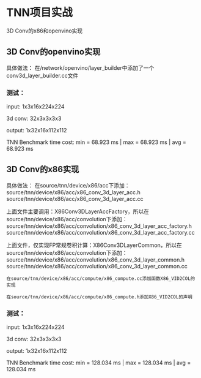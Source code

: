 # TNN项目实战

3D Conv的x86和openvino实现


 
## 3D Conv的openvino实现
具体做法：
在<path to TNN>/network/openvino/layer_builder中添加了一个conv3d_layer_builder.cc文件

### 测试：
	
input:    1x3x16x224x224 
	
3d conv:  32x3x3x3x3
	
output:   1x32x16x112x112
	
TNN Benchmark time cost: min = 68.923   ms  |  max = 68.923   ms  |  avg = 68.923   ms	
  
  
## 3D Conv的x86实现
具体做法：
    在source/tnn/device/x86/acc下添加：
   	  source/tnn/device/x86/acc/x86_conv_3d_layer_acc.h
   	  source/tnn/device/x86/acc/x86_conv_3d_layer_acc.cc   
	
   上面文件主要调用：X86Conv3DLayerAccFactory，所以在source/tnn/device/x86/acc/convolution下添加：
   	  source/tnn/device/x86/acc/convolution/x86_conv_3d_layer_acc_factory.h  
   	  source/tnn/device/x86/acc/convolution/x86_conv_3d_layer_acc_factory.cc	
	
   上面文件，仅实现FP常规卷积计算：X86Conv3DLayerCommon，所以在source/tnn/device/x86/acc/convolution下添加：
	  source/tnn/device/x86/acc/convolution/x86_conv_3d_layer_common.h    
	  source/tnn/device/x86/acc/convolution/x86_conv_3d_layer_common.cc  
	
    在source/tnn/device/x86/acc/compute/x86_compute.cc添加函数X86_VID2COL的实现
	
    在source/tnn/device/x86/acc/compute/x86_compute.h添加X86_VID2COL的声明
   
### 测试：
	
input:    1x3x16x224x224 
	
3d conv:  32x3x3x3x3
	
output:   1x32x16x112x112
	
TNN Benchmark time cost: min = 128.034  ms  |  max = 128.034  ms  |  avg = 128.034  ms
    

